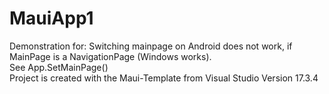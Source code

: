 # MauiApp1
Demonstration for: Switching mainpage on Android does not work, if MainPage is a NavigationPage (Windows works).  
See App.SetMainPage()  
Project is created with the Maui-Template from Visual Studio Version 17.3.4

